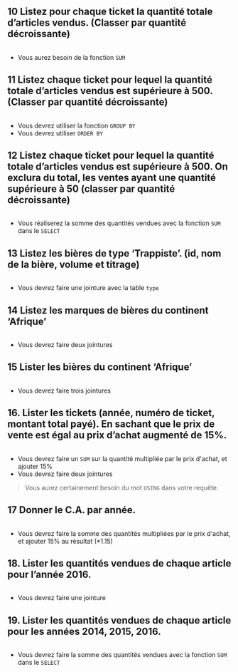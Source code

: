 ## 10 Listez pour chaque ticket la quantité totale d’articles vendus. (Classer par quantité décroissante)

```mysql

```

- Vous aurez besoin de la fonction `SUM`



## 11 Listez chaque ticket pour lequel la quantité totale d’articles vendus est supérieure à 500. (Classer par quantité décroissante)

```mysql
```

- Vous devrez utiliser la fonction `GROUP BY`
- Vous devrez utiliser `ORDER BY`

## 12 Listez chaque ticket pour lequel la quantité totale d’articles vendus est supérieure à 500. On exclura du total, les ventes ayant une quantité supérieure à 50 (classer par quantité décroissante)

```mysql
```

- Vous réaliserez la somme des quantités vendues avec la fonction `SUM` dans le `SELECT`

## 13 Listez les bières de type ‘Trappiste’. (id, nom de la bière, volume et titrage)

```mysql
```

- Vous devrez faire une jointure avec la table `type`

## 14 Listez les marques de bières du continent ‘Afrique’

```mysql

```

- Vous devrez faire deux jointures

## 15 Lister les bières du continent ‘Afrique’

```mysql
```

- Vous devrez faire trois jointures

## 16. Lister les tickets (année, numéro de ticket, montant total payé). En sachant que le prix de vente est égal au prix d’achat augmenté de 15%.

```mysql

```

- Vous devrez faire un `SUM` sur la quantité multipliée par le prix d'achat, et ajouter 15% 
- Vous devrez faire deux jointures

> Vous aurez certainement besoin du mot `USING` dans votre requête.

## 17  Donner le C.A. par année.

```mysql
```

- Vous devrez faire la somme des quantités multipliées par le prix d'achat, et ajouter 15% au résultat (*1.15)

## 18. Lister les quantités vendues de chaque article pour l’année 2016.

```mysql

```

- Vous devrez faire une jointure

## 19. Lister les quantités vendues de chaque article pour les années 2014, 2015, 2016.

```mysql

```

- Vous devrez faire la somme des quantités vendues avec la fonction `SUM` dans le `SELECT`
